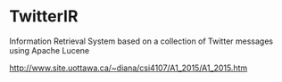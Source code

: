 # TwitterIR
Information Retrieval System based on a collection of  Twitter messages using Apache Lucene

http://www.site.uottawa.ca/~diana/csi4107/A1_2015/A1_2015.htm
